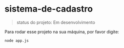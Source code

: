 # sistema-de-cadastro

> status do projeto: Em desenvolvimento

Para rodar esse projeto na sua máquina, por favor digite:

```
node app.js
```
